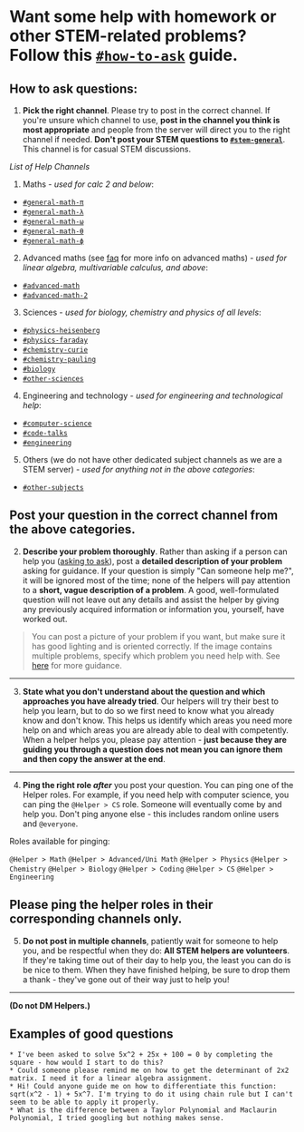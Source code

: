 # Want some help with homework or other STEM-related problems? Follow this [`#how-to-ask`](https://discord.com/channels/493173110799859713/625027300920000542) guide.

## How to ask questions:

1. **Pick the right channel**. Please try to post in the correct channel. If you're unsure which channel to use, **post in the channel you think is most appropriate** and people from the server will direct you to the right channel if needed. **Don't post your STEM questions to [`#stem-general`](https://discord.com/channels/493173110799859713/687238115114614906)**. This channel is for casual STEM discussions.

_List of Help Channels_
1. Maths - *used for calc 2 and below*:
  - [`#general-math-π`](https://discord.com/channels/493173110799859713/754860723321962628)
  - [`#general-math-λ`](https://discord.com/channels/493173110799859713/704944645712642098)
  - [`#general-math-ω`](https://discord.com/channels/493173110799859713/536995777981972491)
  - [`#general-math-θ`](https://discord.com/channels/493173110799859713/641351235215294486)
  - [`#general-math-ϕ`](https://discord.com/channels/493173110799859713/641351291343208448)
2. Advanced maths (see [faq](https://github.com/stem-discord/public/blob/main/faq.md) for more info on advanced maths) - *used for linear algebra, multivariable calculus, and above*:
  - [`#advanced-math`](https://discord.com/channels/493173110799859713/641441793459748874)
  - [`#advanced-math-2`](https://discord.com/channels/493173110799859713/774406401534722068)
3. Sciences - *used for biology, chemistry and physics of all levels*:
  - [`#physics-heisenberg`](https://discord.com/channels/493173110799859713/536995799859724309)
  - [`#physics-faraday`](https://discord.com/channels/493173110799859713/627265780056195083)
  - [`#chemistry-curie`](https://discord.com/channels/493173110799859713/536995822982922270)
  - [`#chemistry-pauling`](https://discord.com/channels/493173110799859713/768908785640144986)
  - [`#biology`](https://discord.com/channels/493173110799859713/597092974882455562)
  - [`#other-sciences`](https://discord.com/channels/493173110799859713/597073353936994305)
4. Engineering and technology - *used for engineering and technological help*:
  - [`#computer-science`](https://discord.com/channels/493173110799859713/536996271349694489)
  - [`#code-talks`](https://discord.com/channels/493173110799859713/641351624115355689)
  - [`#engineering`](https://discord.com/channels/493173110799859713/628050013435592704)
5. Others (we do not have other dedicated subject channels as we are a STEM server) - *used for anything not in the above categories*:
  - [`#other-subjects`](https://discord.com/channels/493173110799859713/627265726243405844)
  
**Post your question in the correct channel** from the above categories.
------
2. **Describe your problem thoroughly**. Rather than asking if a person can help you ([asking to ask](https://dontasktoask.com/)), post a **detailed description of your problem** asking for guidance. If your question is simply "Can someone help me?", it will be ignored most of the time; none of the helpers will pay attention to a **short, vague description of a problem**. A good, well-formulated question will not leave out any details and assist the helper by giving any previously acquired information or information you, yourself, have worked out.

> You can post a picture of your problem if you want, but make sure it has good lighting and is oriented correctly. If the image contains multiple problems, specify which problem you need help with. See [here](https://sol.gfxile.net/dontask.html) for more guidance.
------
3. **State what you don't understand about the question and which approaches you have already tried**. Our helpers will try their best to help you learn, but to do so we first need to know what you already know and don't know. This helps us identify which areas you need more help on and which areas you are already able to deal with competently. When a helper helps you, please pay attention - **just because they are guiding you through a question does not mean you can ignore them and then copy the answer at the end**.
------
4. **Ping the right role *after*** you post your question. You can ping one of the Helper roles. For example, if you need help with computer science, you can ping the `@Helper > CS` role. Someone will eventually come by and help you. Don't ping anyone else - this includes random online users and `@everyone`.


Roles available for pinging:

`@Helper > Math`
`@Helper > Advanced/Uni Math`
`@Helper > Physics`
`@Helper > Chemistry`
`@Helper > Biology`
`@Helper > Coding`
`@Helper > CS`
`@Helper > Engineering`

**Please ping the helper roles in their corresponding channels only**.
------
5. **Do not post in multiple channels**, patiently wait for someone to help you, and be respectful when they do: **All STEM helpers are volunteers**. If they're taking time out of their day to help you, the least you can do is be nice to them. When they have finished helping, be sure to drop them a thank - they've gone out of their way just to help you!
------
**(Do not DM Helpers.)**

## Examples of good questions

```
* I've been asked to solve 5x^2 + 25x + 100 = 0 by completing the square - how would I start to do this?
* Could someone please remind me on how to get the determinant of 2x2 matrix. I need it for a linear algebra assignment.
* Hi! Could anyone guide me on how to differentiate this function: sqrt(x^2 - 1) + 5x^7. I'm trying to do it using chain rule but I can't seem to be able to apply it properly.
* What is the difference between a Taylor Polynomial and Maclaurin Polynomial, I tried googling but nothing makes sense.
```
